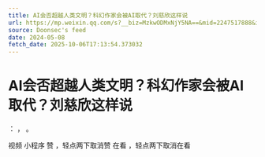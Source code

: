 ```yaml
---
title: AI会否超越人类文明？科幻作家会被AI取代？刘慈欣这样说
url: https://mp.weixin.qq.com/s?__biz=MzkwODMxNjY5NA==&mid=2247517888&idx=1&sn=eb5d8f2b20eb9975821ce06d55863d1b
source: Doonsec's feed
date: 2024-05-08
fetch_date: 2025-10-06T17:13:54.373032
---
```


# AI会否超越人类文明？科幻作家会被AI取代？刘慈欣这样说

：
，
。

视频
小程序
赞
，轻点两下取消赞
在看
，轻点两下取消在看